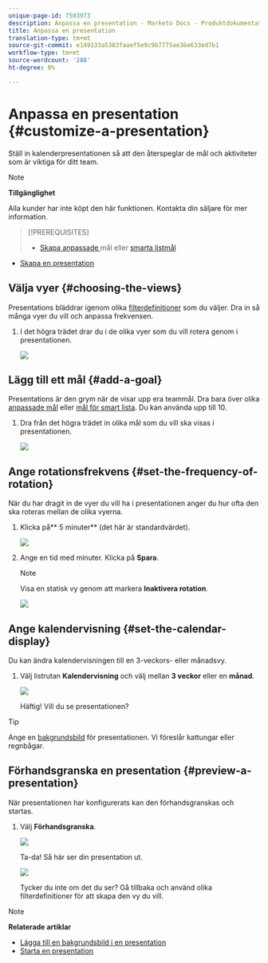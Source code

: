 ```yaml
---
unique-page-id: 7503973
description: Anpassa en presentation - Marketo Docs - Produktdokumentation
title: Anpassa en presentation
translation-type: tm+mt
source-git-commit: e149133a5383faaef5e9c9b7775ae36e633ed7b1
workflow-type: tm+mt
source-wordcount: '288'
ht-degree: 0%

---
```



# Anpassa en presentation {#customize-a-presentation}

Ställ in kalenderpresentationen så att den återspeglar de mål och aktiviteter som är viktiga för ditt team.

>[!NOTE]
>
>**Tillgänglighet**
>
>Alla kunder har inte köpt den här funktionen. Kontakta din säljare för mer information.

>[!PREREQUISITES]
>
>* [Skapa anpassade ](create-a-custom-goal.md) mål eller  [smarta listmål](create-a-smart-list-goal.md)
   >
   >
* [Skapa en presentation](create-a-presentation.md)

>



## Välja vyer {#choosing-the-views}

Presentations bläddrar igenom olika [filterdefinitioner](../../../../product-docs/core-marketo-concepts/marketing-calendar/working-with-the-calendar/filtering-the-marketing-calendar.md) som du väljer. Dra in så många vyer du vill och anpassa frekvensen.

1. I det högra trädet drar du i de olika vyer som du vill rotera genom i presentationen.

   ![](assets/image2015-3-18-13-3a6-3a10.png)

## Lägg till ett mål {#add-a-goal}

Presentations är den grym när de visar upp era teammål. Dra bara över olika [anpassade mål](create-a-custom-goal.md) eller [mål för smart lista](create-a-smart-list-goal.md). Du kan använda upp till 10.

1. Dra från det högra trädet in olika mål som du vill ska visas i presentationen.

   ![](assets/image2015-3-24-14-3a23-3a26.png)

## Ange rotationsfrekvens {#set-the-frequency-of-rotation}

När du har dragit in de vyer du vill ha i presentationen anger du hur ofta den ska roteras mellan de olika vyerna.

1. Klicka på** 5 minuter** (det här är standardvärdet).

   ![](assets/image2015-3-18-13-3a17-3a29.png)

1. Ange en tid med minuter. Klicka på **Spara**.

   >[!NOTE]
   >
   >Visa en statisk vy genom att markera **Inaktivera rotation**.

   ![](assets/image2015-3-18-13-3a22-3a18.png)

## Ange kalendervisning {#set-the-calendar-display}

Du kan ändra kalendervisningen till en 3-veckors- eller månadsvy.

1. Välj listrutan **Kalendervisning** och välj mellan **3 veckor** eller en **månad**.

   ![](assets/image2015-3-18-13-3a27-3a37.png)

   Häftig! Vill du se presentationen?

>[!TIP]
>
>Ange en [bakgrundsbild](add-a-background-image-to-a-presentation.md) för presentationen. Vi föreslår kattungar eller regnbågar.

## Förhandsgranska en presentation {#preview-a-presentation}

När presentationen har konfigurerats kan den förhandsgranskas och startas.

1. Välj **Förhandsgranska**.

   ![](assets/image2015-3-18-13-3a37-3a55.png)

   Ta-da! Så här ser din presentation ut.

   ![](assets/image2015-3-24-14-3a29-3a29.png)

   Tycker du inte om det du ser? Gå tillbaka och använd olika filterdefinitioner för att skapa den vy du vill.

>[!NOTE]
>
>**Relaterade artiklar**
>
>* [Lägga till en bakgrundsbild i en presentation](add-a-background-image-to-a-presentation.md)
>* [Starta en presentation](launch-a-presentation.md)

>



